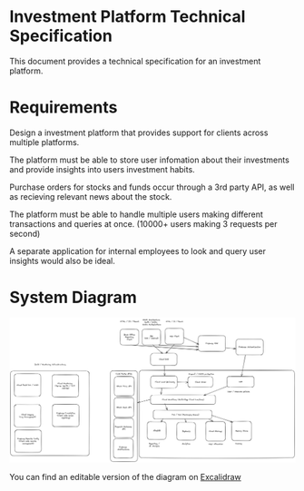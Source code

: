 # Investment Platform Technical Specification

This document provides a technical specification for an investment platform.

# Requirements

Design a investment platform that provides support for clients across multiple platforms.

The platform must be able to store user infomation about their investments and provide insights into users investment habits.

Purchase orders for stocks and funds occur through a 3rd party API, as well as recieving relevant news about the stock.

The platform must be able to handle multiple users making different transactions and queries at once. (10000+ users making 3 requests per second)

A separate application for internal employees to look and query user insights would also be ideal.

# System Diagram

![Investment Platform Architectural Diagram](Diagram.png)

You can find an editable version of the diagram on [Excalidraw](https://excalidraw.com/#json=bUXhkgxY_6AZYC_wCA6aO,yZxxG8Z92gR2SQVgeO0Ubw)
